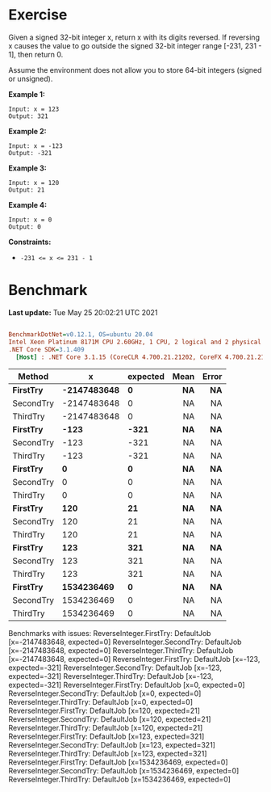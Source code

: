 ﻿# Exercise
Given a signed 32-bit integer x, return x with its digits reversed. If reversing x causes the value to go outside the signed 32-bit integer range [-231, 231 - 1], then return 0.

Assume the environment does not allow you to store 64-bit integers (signed or unsigned).

 

**Example 1:**
```
Input: x = 123
Output: 321
```

**Example 2:**
```
Input: x = -123
Output: -321
```

**Example 3:**
```
Input: x = 120
Output: 21
```

**Example 4:**
```
Input: x = 0
Output: 0
```

**Constraints:**
- `-231 <= x <= 231 - 1`

# Benchmark

**Last update:** Tue May 25 20:02:21 UTC 2021

``` ini

BenchmarkDotNet=v0.12.1, OS=ubuntu 20.04
Intel Xeon Platinum 8171M CPU 2.60GHz, 1 CPU, 2 logical and 2 physical cores
.NET Core SDK=3.1.409
  [Host] : .NET Core 3.1.15 (CoreCLR 4.700.21.21202, CoreFX 4.700.21.21402), X64 RyuJIT


```
|    Method |           x | expected | Mean | Error |
|---------- |------------ |--------- |-----:|------:|
|  **FirstTry** | **-2147483648** |        **0** |   **NA** |    **NA** |
| SecondTry | -2147483648 |        0 |   NA |    NA |
|  ThirdTry | -2147483648 |        0 |   NA |    NA |
|  **FirstTry** |        **-123** |     **-321** |   **NA** |    **NA** |
| SecondTry |        -123 |     -321 |   NA |    NA |
|  ThirdTry |        -123 |     -321 |   NA |    NA |
|  **FirstTry** |           **0** |        **0** |   **NA** |    **NA** |
| SecondTry |           0 |        0 |   NA |    NA |
|  ThirdTry |           0 |        0 |   NA |    NA |
|  **FirstTry** |         **120** |       **21** |   **NA** |    **NA** |
| SecondTry |         120 |       21 |   NA |    NA |
|  ThirdTry |         120 |       21 |   NA |    NA |
|  **FirstTry** |         **123** |      **321** |   **NA** |    **NA** |
| SecondTry |         123 |      321 |   NA |    NA |
|  ThirdTry |         123 |      321 |   NA |    NA |
|  **FirstTry** |  **1534236469** |        **0** |   **NA** |    **NA** |
| SecondTry |  1534236469 |        0 |   NA |    NA |
|  ThirdTry |  1534236469 |        0 |   NA |    NA |

Benchmarks with issues:
  ReverseInteger.FirstTry: DefaultJob [x=-2147483648, expected=0]
  ReverseInteger.SecondTry: DefaultJob [x=-2147483648, expected=0]
  ReverseInteger.ThirdTry: DefaultJob [x=-2147483648, expected=0]
  ReverseInteger.FirstTry: DefaultJob [x=-123, expected=-321]
  ReverseInteger.SecondTry: DefaultJob [x=-123, expected=-321]
  ReverseInteger.ThirdTry: DefaultJob [x=-123, expected=-321]
  ReverseInteger.FirstTry: DefaultJob [x=0, expected=0]
  ReverseInteger.SecondTry: DefaultJob [x=0, expected=0]
  ReverseInteger.ThirdTry: DefaultJob [x=0, expected=0]
  ReverseInteger.FirstTry: DefaultJob [x=120, expected=21]
  ReverseInteger.SecondTry: DefaultJob [x=120, expected=21]
  ReverseInteger.ThirdTry: DefaultJob [x=120, expected=21]
  ReverseInteger.FirstTry: DefaultJob [x=123, expected=321]
  ReverseInteger.SecondTry: DefaultJob [x=123, expected=321]
  ReverseInteger.ThirdTry: DefaultJob [x=123, expected=321]
  ReverseInteger.FirstTry: DefaultJob [x=1534236469, expected=0]
  ReverseInteger.SecondTry: DefaultJob [x=1534236469, expected=0]
  ReverseInteger.ThirdTry: DefaultJob [x=1534236469, expected=0]
